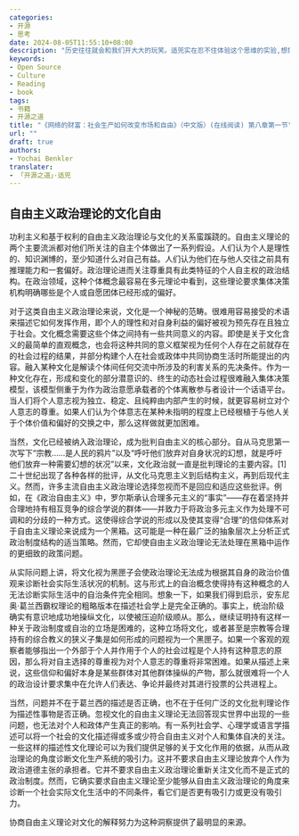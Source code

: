 ```yaml
---
categories:
- 开源
- 思考
date: 2024-08-05T11:55:10+08:00
description: "历史往往就会和我们开大大的玩笑。适兕实在忍不住体验这个思维的实验,想象虚拟的历史，于是尝试花几个月的时间翻译。Enjoy！Happy Reading～"
keywords:
- Open Source
- Culture
- Reading
- book
tags:
- 书籍
- 开源之道
title: "《网络的财富：社会生产如何改变市场和自由》（中文版）(在线阅读) 第八章第一节"
url: ""
draft: true
authors:
- Yochai Benkler
translater:
- 「开源之道」·适兕
---
```


## 自由主义政治理论的文化自由

功利主义和基于权利的自由主义政治理论与文化的关系蛮蹊跷的。自由主义理论的两个主要流派都对他们所关注的自主个体做出了一系列假设。人们认为个人是理性的、知识渊博的，至少知道什么对自己有益。人们认为他们在与他人交往之前具有推理能力和一套偏好。政治理论进而关注尊重具有此类特征的个人自主权的政治结构。在政治领域，这种个体概念最容易在多元理论中看到，这些理论要求集体决策机构明确哪些是个人或自愿团体已经形成的偏好。

对于这类自由主义政治理论来说，文化是一个神秘的范畴。很难用容易接受的术语来描述它如何发挥作用，即个人的理性和对自身利益的偏好被视为预先存在且独立于社会。文化概念需要这些个体之间持有一些共同意义的内容。即使是关于文化含义的最简单的直观概念，也会将这种共同的意义框架视为任何个人存在之前就存在的社会过程的结果，并部分构建个人在社会或政体中共同协商生活时所能提出的内容。融入某种文化是解读个体间任何交流中所涉及的利害关系的先决条件。作为一种文化存在，形成和变化的部分潜意识的、终生的动态社会过程很难融入集体决策模型，该模型侧重于为作为政治意愿承载者的个体离散参与者设计一个话语平台。当人们将个人意志视为独立、稳定、且纯粹由内部产生的时候，就更容易树立对个人意志的尊重。如果人们认为个体意志在某种未指明的程度上已经根植于与他人关于个体价值和偏好的交换之中，那么这样做就更加困难。

当然，文化已经被纳入政治理论，成为批判自由主义的核心部分。自从马克思第一次写下“宗教……是人民的鸦片”以及“呼吁他们放弃对自身状况的幻想，就是呼吁他们放弃一种需要幻想的状况”以来，文化政治就一直是批判理论的主要内容。[1]二十世纪出现了各种各样的批评，从文化马克思主义到后结构主义，再到后现代主义。然而，许多主流自由主义政治理论选择忽视而不是回应和适应这些批评。例如，在《政治自由主义》中，罗尔斯承认合理多元主义的“事实”——存在着坚持并合理地持有相互竞争的综合学说的群体——并致力于将政治多元主义作为处理不可调和的分歧的一种方式。这使得综合学说的形成以及使其变得“合理”的信仰体系对于自由主义理论来说成为一个黑箱。这可能是一种在最广泛的抽象层次上分析正式政治制度结构的适当策略。然而，它却使自由主义政治理论无法处理在黑箱中运作的更细致的政策问题。

从实际问题上讲，将文化视为黑匣子会使政治理论无法成为根据其自身的政治价值观来诊断社会实际生活状况的机制。这与形式上的自治概念使得持有这种概念的人无法诊断实际生活中的自治条件完全相同。想象一下，如果我们得到启示，安东尼奥·葛兰西霸权理论的粗略版本在描述社会学上是完全正确的。事实上，统治阶级确实有意识地成功地操纵文化，以使被压迫阶级顺从。那么，继续证明持有这样一种关于政治制度或自治的立场是困难的，这种立场将文化，或者甚至是宗教等合理持有的综合教义的狭义子集是如何形成的问题视为一个黑匣子。如果一个客观的观察者能够指出一个外部于个人并作用于个人的社会过程是个人持有这种意志的原因，那么将对自主选择的尊重视为对个人意志的尊重将非常困难。如果从描述上来说，这些信仰和偏好本身是某些群体对其他群体操纵的产物，那么就很难将一个人的政治设计要求集中在允许人们表达、争论并最终对其进行投票的公共进程上。

当然，问题并不在于葛兰西的描述是否正确，也不在于任何广泛的文化批判理论作为描述性事物是否正确。忽视文化的自由主义理论无法回答现实世界中出现的一些问题，也无法对个人和政体产生真正的影响。有一系列社会学、心理学或语言学描述可以将一个社会的文化描述得或多或少符合自由主义对个人和集体自决的关注。一些这样的描述性文化理论可以为我们提供足够的关于文化作用的依据，从而从政治理论的角度诊断文化生产系统的吸引力。这并不要求自由主义理论放弃个人作为政治道德主张的承担者。它并不要求自由主义政治理论重新关注文化而不是正式的政治制度。然而，它确实要求自由主义理论至少能够从自由主义政治理论的角度来诊断一个社会实际文化生活中的不同条件，看它们是否更有吸引力或更没有吸引力。

协商自由主义理论对文化的解释努力为这种洞察提供了最明显的来源。